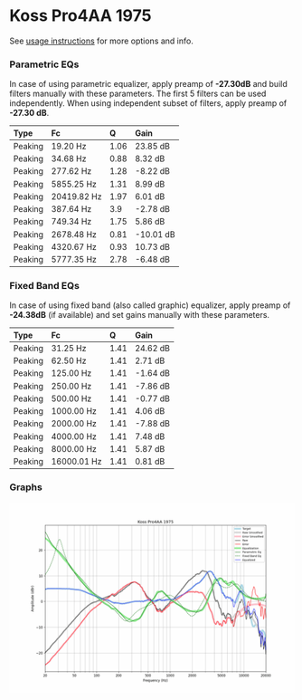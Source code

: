 # Koss Pro4AA 1975
See [usage instructions](https://github.com/jaakkopasanen/AutoEq#usage) for more options and info.

### Parametric EQs
In case of using parametric equalizer, apply preamp of **-27.30dB** and build filters manually
with these parameters. The first 5 filters can be used independently.
When using independent subset of filters, apply preamp of **-27.30 dB**.

| Type    | Fc          |    Q | Gain      |
|:--------|:------------|:-----|:----------|
| Peaking | 19.20 Hz    | 1.06 | 23.85 dB  |
| Peaking | 34.68 Hz    | 0.88 | 8.32 dB   |
| Peaking | 277.62 Hz   | 1.28 | -8.22 dB  |
| Peaking | 5855.25 Hz  | 1.31 | 8.99 dB   |
| Peaking | 20419.82 Hz | 1.97 | 6.01 dB   |
| Peaking | 387.64 Hz   | 3.9  | -2.78 dB  |
| Peaking | 749.34 Hz   | 1.75 | 5.86 dB   |
| Peaking | 2678.48 Hz  | 0.81 | -10.01 dB |
| Peaking | 4320.67 Hz  | 0.93 | 10.73 dB  |
| Peaking | 5777.35 Hz  | 2.78 | -6.48 dB  |

### Fixed Band EQs
In case of using fixed band (also called graphic) equalizer, apply preamp of **-24.38dB**
(if available) and set gains manually with these parameters.

| Type    | Fc          |    Q | Gain     |
|:--------|:------------|:-----|:---------|
| Peaking | 31.25 Hz    | 1.41 | 24.62 dB |
| Peaking | 62.50 Hz    | 1.41 | 2.71 dB  |
| Peaking | 125.00 Hz   | 1.41 | -1.64 dB |
| Peaking | 250.00 Hz   | 1.41 | -7.86 dB |
| Peaking | 500.00 Hz   | 1.41 | -0.77 dB |
| Peaking | 1000.00 Hz  | 1.41 | 4.06 dB  |
| Peaking | 2000.00 Hz  | 1.41 | -7.88 dB |
| Peaking | 4000.00 Hz  | 1.41 | 7.48 dB  |
| Peaking | 8000.00 Hz  | 1.41 | 5.87 dB  |
| Peaking | 16000.01 Hz | 1.41 | 0.81 dB  |

### Graphs
![](./Koss%20Pro4AA%201975.png)